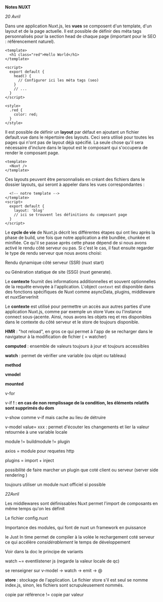 **Notes NUXT**

*20 Avril*

Dans une application Nuxt.js, les **vues** se composent d'un template, d'un layout et de la page actuelle. Il est possible de définir des méta tags personnalisés pour la section head de chaque page (important pour le SEO : référencement naturel).

```
<template>
  <h1 class="red">Hello World</h1>
</template>

<script>
  export default {
    head() {
      // Configurer ici les méta tags (seo)
    }
    // ...
  }
</script>

<style>
  .red {
    color: red;
  }
</style>
```

Il est possible de définir un **layout** par défaut en ajoutant un fichier default.vue dans le répertoire des layouts. Ceci sera utilisé pour toutes les pages qui n'ont pas de layout déjà spécifié. La seule chose qu'il sera nécessaire d'inclure dans le layout est le composant <Nuxt /> qui s'occupera de render le composant page.
```
<template>
  <Nuxt />
</template>
```
Ces layouts peuvent être personnalisés en créant des fichiers dans le dossier layouts, qui seront à appeler dans les vues correspondantes :
```<template>
  <!-- notre template -->
</template>
<script>
  export default {
    layout: 'blog'
    // ici se trouvent les définitions du composant page
  }
</script>
```

Le **cycle de vie** de Nuxt.js décrit les différentes étapes qui ont lieu après la phase de build, une fois que notre application a été bundlée, chunkée et minifiée. Ce qu'il se passe après cette phase dépend de si nous avons activé le rendu côté serveur ou pas. Si c'est le cas, il faut ensuite regarder le type de rendu serveur que nous avons choisi:

Rendu dynamique côté serveur (SSR) (nuxt start)

ou Génération statique de site (SSG) (nuxt generate).

Le **contexte** fournit des informations additionnelles et souvent optionnelles de la requête envoyée à l'application. L'object ```context``` est disponible dans des fonctions spécifiques de Nuxt comme asyncData, plugins, middleware et nuxtServerInit

Le **contexte** est utilisé pour permettre un accès aux autres parties d'une application Nuxt.js, comme par exemple un store Vuex ou l'instance connect sous-jacente. Ainsi, nous avons les objets req et res disponibles dans le contexte du côté serveur et le store de toujours disponible. 

**HMR** : "hot reload", en gros ce qui permet à l'app de se recharger dans le navigateur à la modification de fichier ( = watcher)

**computed** : ensemble de valeurs toujours à jour et toujours accessibles

**watch** : permet de vérifier une variable (ou objet ou tableau)

**method**

**vmodel**

**mounted** 

v-for 

v-if  **! : en cas de non remplissage de la condition, les éléments relatifs sont supprimés du dom**

v-show comme v-if mais cache au lieu de détruire

v-model value= xxx : permet d'écouter les changements et lier la valeur retournée à une variable locale

module != buildmodule != plugin

axios = module pour requetes http

plugins = import + inject

possibilité de faire marcher un plugin que coté client ou serveur (server side rendering )

toujours utiliser un module nuxt officiel si possible

*22Avril*

Les middlewares sont définissables
Nuxt permet l'import de composants en même temps qu'on les définit 

Le fichier config.nuxt 

Importance des modules, qui font de nuxt un framework en puissance

le Just In time permet de compiler à la volée le rechargement coté serveur ce qui accélère *considérablement* le temps de développement

Voir dans la doc le principe de variants

watch ~= eventlistener js (regarde la valeur locale de qc)

se renseigner sur v-model -> watch -> emit -> @

**store** : stockage de l'application. Le fichier store s'il est seul se nomme index.js, sinon, les fichiers sont scrupuleusement nommés.

copie par référence != copie par valeur